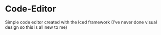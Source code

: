 # Code-Editor
Simple code editor created with the Iced framework (I've never done visual design so this is all new to me)
